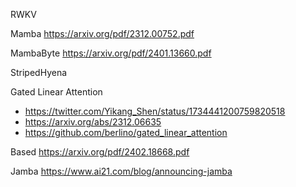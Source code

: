 RWKV

Mamba
https://arxiv.org/pdf/2312.00752.pdf

MambaByte
https://arxiv.org/pdf/2401.13660.pdf

StripedHyena

Gated Linear Attention
* https://twitter.com/Yikang_Shen/status/1734441200759820518
* https://arxiv.org/abs/2312.06635
* https://github.com/berlino/gated_linear_attention

Based
https://arxiv.org/pdf/2402.18668.pdf

Jamba
https://www.ai21.com/blog/announcing-jamba